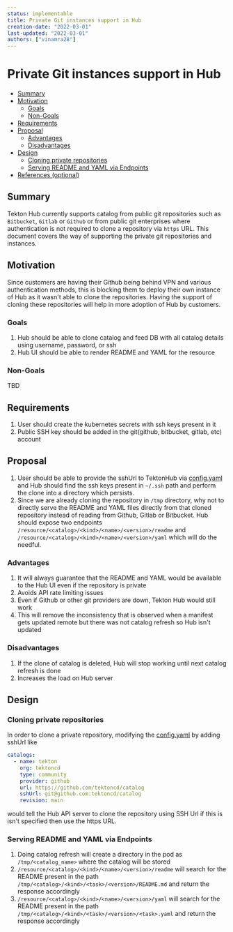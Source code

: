 ```yaml
---
status: implementable
title: Private Git instances support in Hub
creation-date: "2022-03-01"
last-updated: "2022-03-01"
authors: ["vinamra28"]
---
```


# Private Git instances support in Hub

<!-- toc -->

- [Summary](#summary)
- [Motivation](#motivation)
  - [Goals](#goals)
  - [Non-Goals](#non-goals)
- [Requirements](#requirements)
- [Proposal](#proposal)
  - [Advantages](#advantages)
  - [Disadvantages](#disadvantages)
- [Design](#design)
  - [Cloning private repositories](#cloning-private-repositories)
  - [Serving README and YAML via Endpoints](#serving-readme-and-yaml-via-endpoints)
- [References (optional)](#references-optional)
<!-- /toc -->

## Summary

Tekton Hub currently supports catalog from public git repositories
such as `Bitbucket`, `Gitlab` or `Github` or from public git enterprises
where authentication is not required to clone a repository via `https` URL.
This document covers the way of supporting the private git repositories and instances.

## Motivation

Since customers are having their Github being behind VPN and various authentication
methods, this is blocking them to deploy their own instance of Hub as it wasn't able
to clone the repositories. Having the support of cloning these repositories will
help in more adoption of Hub by customers.

### Goals

1. Hub should be able to clone catalog and feed DB with all catalog details using username, password, or ssh
1. Hub UI should be able to render README and YAML for the resource

### Non-Goals

TBD

## Requirements

1. User should create the kubernetes secrets with ssh keys present in it
1. Public SSH key should be added in the git(github, bitbucket, gitlab, etc) account

## Proposal

1. User should be able to provide the sshUrl to TektonHub via [config.yaml][config.yaml]
   and Hub should find the ssh keys present in `~/.ssh` path and perform the clone
   into a directory which persists.
1. Since we are already cloning the repository in `/tmp` directory, why not to
   directly serve the README and YAML files directly from that cloned repository
   instead of reading from Github, Gitlab or Bitbucket. Hub should expose two
   endpoints `/resource/<catalog>/<kind>/<name>/<version>/readme` and
   `/resource/<catalog>/<kind>/<name>/<version>/yaml` which will do the needful.

### Advantages

1. It will always guarantee that the README and YAML would be
   available to the Hub UI even if the repository is private
1. Avoids API rate limiting issues
1. Even if Github or other git providers are down, Tekton Hub would still work
1. This will remove the inconsistency that is observed when a manifest
   gets updated remote but there was not catalog refresh so Hub isn't updated

### Disadvantages

1. If the clone of catalog is deleted, Hub will stop working until next catalog
   refresh is done
1. Increases the load on Hub server

## Design

### Cloning private repositories

In order to clone a private repository, modifying the [config.yaml][config.yaml]
by adding sshUrl like

```yaml
catalogs:
  - name: tekton
    org: tektoncd
    type: community
    provider: github
    url: https://github.com/tektoncd/catalog
    sshUrl: git@github.com:tektoncd/catalog
    revision: main
```

would tell the Hub API server to clone the repository using SSH Url
if this is isn't specified then use the https URL.

### Serving README and YAML via Endpoints

1. Doing catalog refresh will create a directory in the pod as
   `/tmp/<catalog_name>` where the catalog will be stored
1. `/resource/<catalog>/<kind>/<name>/<version>/readme` will search for
   the README present in the path `/tmp/<catalog>/<kind>/<task>/<version>/README.md`
   and return the response accordingly
1. `/resource/<catalog>/<kind>/<name>/<version>/yaml` will search for
   the README present in the path `/tmp/<catalog>/<kind>/<task>/<version>/<task>.yaml`
   and return the response accordingly

[config.yaml]: https://github.com/tektoncd/hub/blob/main/config.yaml
